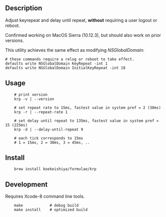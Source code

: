 ## Description

Adjust keyrepeat and delay until repeat, **without** requiring a user logout or reboot.

Confirmed working on MacOS Sierra (10.12.3), but should also work on prior versions.

This utility achieves the same effect as modifying *NSGlobalDomain*:

```
# these commands require a relog or reboot to take effect.
defaults write NSGlobalDomain KeyRepeat -int 1
defaults write NSGlobalDomain InitialKeyRepeat -int 10
```

## Usage
```
    # print version
    krp -v | --version

    # set repeat rate to 15ms, fastest value in system pref = 2 (30ms)
    krp -r | --repeat-rate 1

    # set delay until repeat to 135ms, fastest value in system pref = 15 (225ms)
    krp -d | --delay-until-repeat 9

    # each tick corresponds to 15ms
    # 1 = 15ms, 2 = 30ms, 3 = 45ms, ..
```

## Install
```
    brew install koekeishiya/formulae/krp
```

## Development

Requires Xcode-8 command line tools.

```
    make            # debug build
    make install    # optimized build
```
